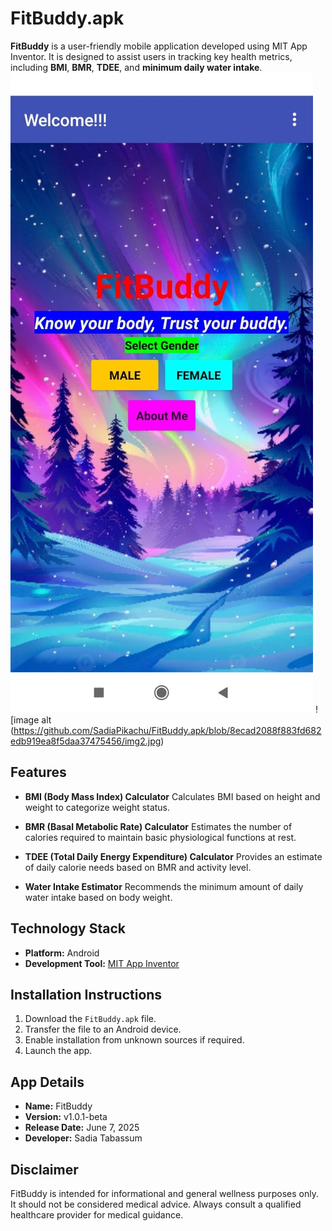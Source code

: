 # FitBuddy.apk

**FitBuddy** is a user-friendly mobile application developed using MIT App Inventor. It is designed to assist users in tracking key health metrics, including **BMI**, **BMR**, **TDEE**, and **minimum daily water intake**.
![image alt](https://github.com/SadiaPikachu/FitBuddy.apk/blob/fe41032d80928ae5467ce014afb4568a7f931f44/img1.jpg) ![image alt (https://github.com/SadiaPikachu/FitBuddy.apk/blob/8ecad2088f883fd682edb919ea8f5daa37475456/img2.jpg)
##  Features

* **BMI (Body Mass Index) Calculator**
  Calculates BMI based on height and weight to categorize weight status.

* **BMR (Basal Metabolic Rate) Calculator**
  Estimates the number of calories required to maintain basic physiological functions at rest.

* **TDEE (Total Daily Energy Expenditure) Calculator**
  Provides an estimate of daily calorie needs based on BMR and activity level.

* **Water Intake Estimator**
  Recommends the minimum amount of daily water intake based on body weight.

## Technology Stack

* **Platform:** Android
* **Development Tool:** [MIT App Inventor](https://appinventor.mit.edu)


## Installation Instructions

1. Download the `FitBuddy.apk` file.
2. Transfer the file to an Android device.
3. Enable installation from unknown sources if required.
4. Launch the app.



## App Details

* **Name:** FitBuddy
* **Version:** v1.0.1-beta
* **Release Date:** June 7, 2025
* **Developer:** Sadia Tabassum





##  Disclaimer

FitBuddy is intended for informational and general wellness purposes only. It should not be considered medical advice. Always consult a qualified healthcare provider for medical guidance.
